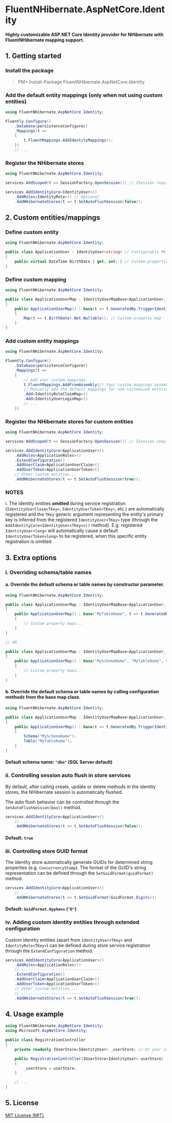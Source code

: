 # FluentNHibernate.AspNetCore.Identity

**Highly customizable ASP.NET Core Identity provider for NHibernate with FluentNHibernate mapping support.**

## 1. Getting started

### Install the package

> PM> Install-Package FluentNHibernate.AspNetCore.Identity

### Add the default entity mappings (only when not using custom entities)
```csharp
using FluentNHibernate.AspNetCore.Identity;

Fluently.Configure()
    .Database(persistenceConfigurer)
    .Mappings(t =>
    {
        t.FluentMappings.AddIdentityMappings();
    }) 
    // ...
```

### Register the NHibernate stores

```csharp
using FluentNHibernate.AspNetCore.Identity;

services.AddScoped(t => SessionFactory.OpenSession()) // ISession required for resolving store services.

services.AddIdentityCore<IdentityUser>()
    .AddRoles<IdentityRole>() // Optional
    .AddNHibernateStores(t => t.SetAutoFlushSession(false));
```

## 2. Custom entities/mappings

### Define custom entity

```csharp
using FluentNHibernate.AspNetCore.Identity;

public class ApplicationUser : IdentityUser<string> // Configurable PK type
{
    public virtual DateTime BirthDate { get; set; } // Custom properties
}
```

### Define custom mapping

```csharp
using FluentNHibernate.AspNetCore.Identity;

public class ApplicationUserMap : IdentityUserMapBase<ApplicationUser, string>
{
    public ApplicationUserMap() : base(t => t.GeneratedBy.TriggerIdentity().Length(32)) // Primary key config
    {
        Map(t => t.BirthDate).Not.Nullable(); // Custom property map
    }
}
```

### Add custom entity mappings
```csharp
using FluentNHibernate.AspNetCore.Identity;

Fluently.Configure()
    .Database(persistenceConfigurer)
    .Mappings(t =>
    {
        // Add your custom mappings.
        t.FluentMappings.AddFromAssembly(/* Your custom mappings assembly */))
        // Manually add the default mappings for non-customized entities
        .Add<IdentityRoleClaimMap>()
        .Add<IdentityUserLoginMap>()
        // ...
    }) 
```

### Register the NHibernate stores for custom entities

```csharp
using FluentNHibernate.AspNetCore.Identity;

services.AddScoped(t => SessionFactory.OpenSession()) // ISession required for resolving store services.

services.AddIdentityCore<ApplicationUser>()
    .AddRoles<ApplicationRoles>()
    .ExtendConfiguration()
    .AddUserClaim<ApplicationUserClaim>()
    .AddUserToken<ApplicationUserToken>()
    // Other custom entities...
    .AddNHibernateStores(t => t.SetAutoFlushSession(true));
```

### NOTES

i. The identity entities **omitted** during service registration (```IdentityUserClaim<Tkey>```, ```IdentityUserToken<TKey>```, etc.) 
are automatically registered and the ```TKey``` generic argument representing the entity's primary key is inferred from the registered 
```IdentityUser<TKey>``` type  (through the ```AddIdentityCore<IdentityUser<TKey>>()``` method).
E.g. registered ```IdentityUser<long>``` will automatically cause a default ```IdentityUserToken<long>``` to be registered, when this
specific entity registration is omitted.

## 3. Extra options

### i. Overriding schema/table names

#### a. Override the default schema or table names by constructor parameter.

```csharp
using FluentNHibernate.AspNetCore.Identity;

public class ApplicationUserMap : IdentityUserMapBase<ApplicationUser, string>
{
    public ApplicationUserMap() : base("MyTableName", t => t.GeneratedBy.TriggerIdentity().Length(32))
    {
        // Custom property maps...
    }
}

// OR

public class ApplicationUserMap : IdentityUserMapBase<ApplicationUser, string>
{
    public ApplicationUserMap() : base("MySchemaName", "MyTableName", t => t.GeneratedBy.TriggerIdentity().Length(32))
    {
        // Custom property maps...
    }
}
```

#### b. Override the default schema or table names by calling configuration methods from the base map class.

```csharp
using FluentNHibernate.AspNetCore.Identity;

public class ApplicationUserMap : IdentityUserMapBase<ApplicationUser, string>
{
    public ApplicationUserMap() : base(t => t.GeneratedBy.TriggerIdentity().Length(32))
    {
        Schema("MySchemaName");
        Table("MyTableName");
    }
}

```

#### Default schema name: ```"dbo"``` (SQL Server default)

### ii. Controlling session auto flush in store services

By default, after calling create, update or delete methods in the identity stores, the NHibernate session is automatically flushed.

The auto flush behavior can be controlled through the ```SetAutoFlushSession(bool)``` method.

```csharp
services.AddIdentityCore<ApplicationUser>()
    // ...
    .AddNHibernateStores(t => t.SetAutoFlushSession(false));
```

#### Default: ```true```

### iii. Controlling store GUID format

The identity store automatically generate GUIDs for determined string properties (e.g. ```ConcurrencyStamp```).
The format of the GUID's string representation can be defined through the ```SetGuidFormat(guidFormat)``` method.

```csharp
services.AddIdentityCore<ApplicationUser>()
    // ...
    .AddNHibernateStores(t => t.SetGuidFormat(GuidFormat.Digits));
```

#### Default: ```GuidFormat.Hyphens``` (```"D"```)

### iv. Adding custom identity entities through extended configuration

Custom identity entities (apart from ``` IdentityUser<TKey> ``` and ``` IdentityRole<TKey> ```) can be defined during store service registration
through the ```ExtendConfiguration``` method.

```csharp
services.AddIdentityCore<ApplicationUser>()
    .AddRoles<ApplicationRoles>()
    // -----------------------------------
    .ExtendConfiguration()
    .AddUserClaim<ApplicationUserClaim>()
    .AddUserToken<ApplicationUserToken>()
    // Other custom entities...
    // -----------------------------------
    .AddNHibernateStores(t => t.SetAutoFlushSession(true));
```

## 4. Usage  example

```csharp
using FluentNHibernate.AspNetCore.Identity;
using Microsoft.AspNetCore.Identity;

public class RegistrationController
{
    private readonly IUserStore<IdentityUser> _userStore; // Or your custom IdentityUser type that derives from IdentityUser<TKey>

    public RegistrationController(IUserStore<IdentityUser> userStore)
    {
        _userStore = userStore;
    }

    // ...
}
```

## 5. License

[MIT License (MIT)](./license.txt)
